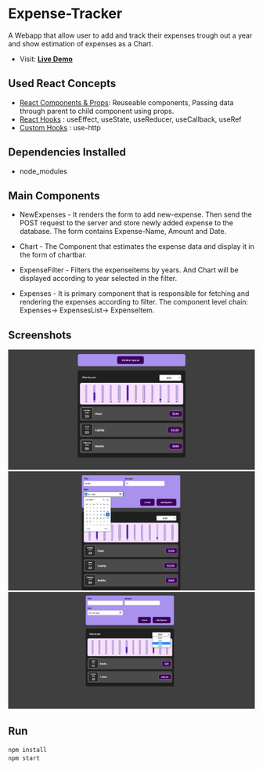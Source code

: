 # Expense-Tracker

A Webapp that allow user to add and track their expenses trough out a year and show estimation of expenses as a Chart. 
* Visit: **[Live Demo](https://expense-tracker-bfbd6.web.app/)**

## Used React Concepts
* [React Components & Props](https://reactjs.org/docs/components-and-props.html): Reuseable components, Passing data through parent to child component using props.
* [React Hooks](https://reactjs.org/docs/hooks-intro.html) : useEffect, useState, useReducer, useCallback, useRef
* [Custom Hooks](https://reactjs.org/docs/hooks-custom.html) : use-http


## Dependencies Installed
* node_modules


## Main Components

* NewExpenses - It renders the form to add new-expense. Then send the POST request to the server and store newly added expense to the database. The form contains Expense-Name, Amount and Date.

* Chart - The Component that estimates the expense data and display it in the form of chartbar.

* ExpenseFilter - Filters the expenseitems by years. And Chart will be displayed according to year selected in the filter.

* Expenses - It is primary component that is responsible for fetching and rendering the expenses according to filter. The component level chain: Expenses-> ExpensesList-> ExpenseItem.

## Screenshots


![Image-1](https://github.com/krupa2029/Expense-Tracker/blob/main/src/assets/images/Screenshot-1.png)
![Image-2](https://github.com/krupa2029/Expense-Tracker/blob/main/src/assets/images/Screenshot-2.png)
![Image-3](https://github.com/krupa2029/Expense-Tracker/blob/main/src/assets/images/Screenshot-3.png)


  
## Run

   ```bash 
   npm install
   npm start
   ```
